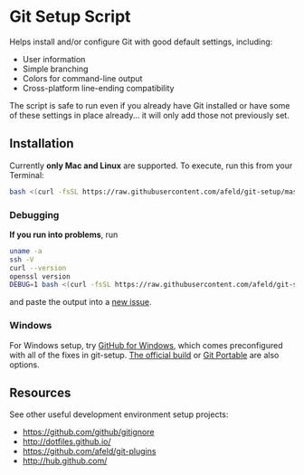 # Git Setup Script

Helps install and/or configure Git with good default settings, including:

* User information
* Simple branching
* Colors for command-line output
* Cross-platform line-ending compatibility

The script is safe to run even if you already have Git installed or have some of these settings in place already... it will only add those not previously set.

## Installation

Currently **only Mac and Linux** are supported. To execute, run this from your Terminal:

```bash
bash <(curl -fsSL https://raw.githubusercontent.com/afeld/git-setup/master/setup.sh)
```

### Debugging

**If you run into problems**, run

```bash
uname -a
ssh -V
curl --version
openssl version
DEBUG=1 bash <(curl -fsSL https://raw.githubusercontent.com/afeld/git-setup/master/setup.sh)
```

and paste the output into a [new issue](https://github.com/afeld/git-setup/issues/new).

### Windows

For Windows setup, try [GitHub for Windows](http://windows.github.com/), which comes preconfigured with all of the fixes in git-setup. [The official build](http://git-scm.com/downloads) or [Git Portable](https://github.com/bungeshea/GitPortable) are also options.

## Resources

See other useful development environment setup projects:

* https://github.com/github/gitignore
* http://dotfiles.github.io/
* https://github.com/afeld/git-plugins
* http://hub.github.com/
